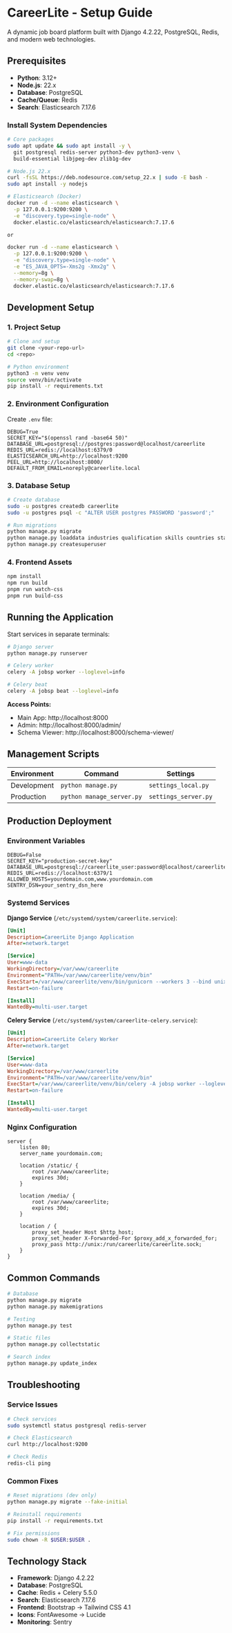 # CareerLite - Setup Guide

A dynamic job board platform built with Django 4.2.22, PostgreSQL, Redis, and modern web technologies.

## Prerequisites

- **Python**: 3.12+
- **Node.js**: 22.x
- **Database**: PostgreSQL
- **Cache/Queue**: Redis
- **Search**: Elasticsearch 7.17.6

### Install System Dependencies

```bash
# Core packages
sudo apt update && sudo apt install -y \
  git postgresql redis-server python3-dev python3-venv \
  build-essential libjpeg-dev zlib1g-dev

# Node.js 22.x
curl -fsSL https://deb.nodesource.com/setup_22.x | sudo -E bash -
sudo apt install -y nodejs

# Elasticsearch (Docker)
docker run -d --name elasticsearch \
  -p 127.0.0.1:9200:9200 \
  -e "discovery.type=single-node" \
  docker.elastic.co/elasticsearch/elasticsearch:7.17.6

or

docker run -d --name elasticsearch \
  -p 127.0.0.1:9200:9200 \
  -e "discovery.type=single-node" \
  -e "ES_JAVA_OPTS=-Xms2g -Xmx2g" \
  --memory=8g \
  --memory-swap=8g \
  docker.elastic.co/elasticsearch/elasticsearch:7.17.6


```

## Development Setup

### 1. Project Setup

```bash
# Clone and setup
git clone <your-repo-url>
cd <repo>

# Python environment
python3 -m venv venv
source venv/bin/activate
pip install -r requirements.txt
```

### 2. Environment Configuration

Create `.env` file:
```env
DEBUG=True
SECRET_KEY="$(openssl rand -base64 50)"
DATABASE_URL=postgresql://postgres:password@localhost/careerlite
REDIS_URL=redis://localhost:6379/0
ELASTICSEARCH_URL=http://localhost:9200
PEEL_URL=http://localhost:8000/
DEFAULT_FROM_EMAIL=noreply@careerlite.local
```

### 3. Database Setup

```bash
# Create database
sudo -u postgres createdb careerlite
sudo -u postgres psql -c "ALTER USER postgres PASSWORD 'password';"

# Run migrations
python manage.py migrate
python manage.py loaddata industries qualification skills countries states cities
python manage.py createsuperuser
```

### 4. Frontend Assets

```bash
npm install
npm run build
pnpm run watch-css
pnpm run build-css
```

## Running the Application

Start services in separate terminals:

```bash
# Django server
python manage.py runserver

# Celery worker
celery -A jobsp worker --loglevel=info

# Celery beat
celery -A jobsp beat --loglevel=info
```

**Access Points:**
- Main App: http://localhost:8000
- Admin: http://localhost:8000/admin/
- Schema Viewer: http://localhost:8000/schema-viewer/

## Management Scripts

| Environment | Command | Settings |
|-------------|---------|----------|
| Development | `python manage.py` | `settings_local.py` |
| Production | `python manage_server.py` | `settings_server.py` |

## Production Deployment

### Environment Variables

```env
DEBUG=False
SECRET_KEY="production-secret-key"
DATABASE_URL=postgresql://careerlite_user:password@localhost/careerlite_prod
REDIS_URL=redis://localhost:6379/1
ALLOWED_HOSTS=yourdomain.com,www.yourdomain.com
SENTRY_DSN=your_sentry_dsn_here
```

### Systemd Services

**Django Service** (`/etc/systemd/system/careerlite.service`):
```ini
[Unit]
Description=CareerLite Django Application
After=network.target

[Service]
User=www-data
WorkingDirectory=/var/www/careerlite
Environment="PATH=/var/www/careerlite/venv/bin"
ExecStart=/var/www/careerlite/venv/bin/gunicorn --workers 3 --bind unix:/run/careerlite/careerlite.sock jobsp.wsgi:application
Restart=on-failure

[Install]
WantedBy=multi-user.target
```

**Celery Service** (`/etc/systemd/system/careerlite-celery.service`):
```ini
[Unit]
Description=CareerLite Celery Worker
After=network.target

[Service]
User=www-data
WorkingDirectory=/var/www/careerlite
Environment="PATH=/var/www/careerlite/venv/bin"
ExecStart=/var/www/careerlite/venv/bin/celery -A jobsp worker --loglevel=info
Restart=on-failure

[Install]
WantedBy=multi-user.target
```

### Nginx Configuration

```nginx
server {
    listen 80;
    server_name yourdomain.com;

    location /static/ {
        root /var/www/careerlite;
        expires 30d;
    }
    
    location /media/ {
        root /var/www/careerlite;
        expires 30d;
    }

    location / {
        proxy_set_header Host $http_host;
        proxy_set_header X-Forwarded-For $proxy_add_x_forwarded_for;
        proxy_pass http://unix:/run/careerlite/careerlite.sock;
    }
}
```

## Common Commands

```bash
# Database
python manage.py migrate
python manage.py makemigrations

# Testing
python manage.py test

# Static files
python manage.py collectstatic

# Search index
python manage.py update_index
```

## Troubleshooting

### Service Issues
```bash
# Check services
sudo systemctl status postgresql redis-server

# Check Elasticsearch
curl http://localhost:9200

# Check Redis
redis-cli ping
```

### Common Fixes
```bash
# Reset migrations (dev only)
python manage.py migrate --fake-initial

# Reinstall requirements
pip install -r requirements.txt

# Fix permissions
sudo chown -R $USER:$USER .
```

## Technology Stack

- **Framework**: Django 4.2.22
- **Database**: PostgreSQL
- **Cache**: Redis + Celery 5.5.0
- **Search**: Elasticsearch 7.17.6
- **Frontend**: Bootstrap → Tailwind CSS 4.1
- **Icons**: FontAwesome → Lucide
- **Monitoring**: Sentry
